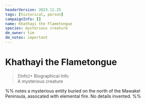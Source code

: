 ```yaml
---
headerVersion: 2023.11.25
tags: [historical, person]
campaignInfo: []
name: Khathayi the Flametongue
species: mysterious creature
dm_owner: tim
dm_notes: important
---
```

# Khathayi the Flametongue
>[!info]+ Biographical Info  
> A mysterious creature

%% notes
a mysterious entity buried on the north of the Mawakel Peninsula, assocated with elemental fire. No details invented.
%%